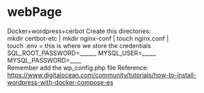 # webPage
Docker+wordpress+cerbot 
Create this directories:  
mkdir certbot-etc | mkdir nginx-conf |  touch  nginx.conf |  
touch .env = this is where we store the credentials 
SQL_ROOT_PASSWORD=______ 
MYSQL_USER=_____ 
MYSQL_PASSWORD=____  
Remember add the wp_config.php file 
Reference: https://www.digitalocean.com/community/tutorials/how-to-install-wordpress-with-docker-compose-es
